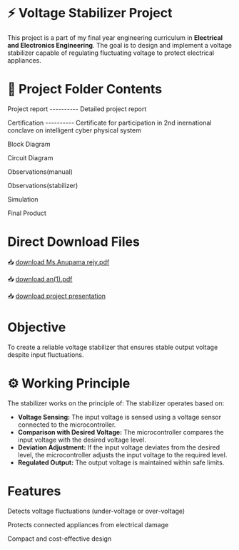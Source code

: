 # ⚡ Voltage Stabilizer Project

This project is a part of my final year engineering curriculum in **Electrical and Electronics Engineering**. The goal is to design and implement a voltage stabilizer capable of regulating fluctuating voltage to protect electrical appliances.

# 📁 Project Folder Contents

Project report       ---------- Detailed project report

Certification        ---------- Certificate for participation in 2nd inernational conclave on intelligent cyber physical system

Block Diagram

Circuit Diagram

Observations(manual)

Observations(stabilizer)

Simulation

Final Product

# Direct Download Files
 📥 [download Ms.Anupama rejy.pdf](https://github.com/Anupama9283/Voltage-Stabilizer/blob/0215a1bdcfdd850f23a96aa98875a6a8575aba17/project-voltage%20stabilizer/Ms.%20Anupama%20Rejy.pdf)

 📥 [download an(1).pdf](https://github.com/Anupama9283/Voltage-Stabilizer/blob/2ebf46e74c1dc39656beb31a13f778f2eb6ded45/project-voltage%20stabilizer/an%20(1).pdf)

 📥 [download project presentation](https://github.com/Anupama9283/Voltage-Stabilizer/blob/7095ad4ed4c97cb1f916fbd54e47343c10612303/project-voltage%20stabilizer/project%20presentation)

# Objective
To create a reliable voltage stabilizer that ensures stable output voltage despite input fluctuations.

# ⚙️ Working Principle

The stabilizer works on the principle of:
The stabilizer operates based on:
- **Voltage Sensing:** The input voltage is sensed using a voltage sensor connected to the microcontroller.
- **Comparison with Desired Voltage:** The microcontroller compares the input voltage with the desired voltage level.
- **Deviation Adjustment:** If the input voltage deviates from the desired level, the microcontroller adjusts the input voltage to the required level.
- **Regulated Output:** The output voltage is maintained within safe limits.



# Features

 Detects voltage fluctuations (under-voltage or over-voltage)
 
 Protects connected appliances from electrical damage
   
 Compact and cost-effective design
